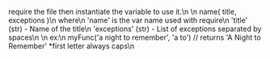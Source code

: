 require the file then instantiate the variable to use it.\n
\n
name( title, exceptions )\n
where\n
'name' is the var name used with require\n
'title' (str) - Name of the title\n
'exceptions' (str) - List of exceptions separated by spaces\n
\n
ex:\n
  myFunc('a night to remember', 'a to') // returns 'A Night to Remember' *first letter always caps\n
